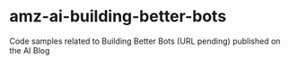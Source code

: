 # amz-ai-building-better-bots
Code samples related to Building Better Bots (URL pending) published on the AI Blog
